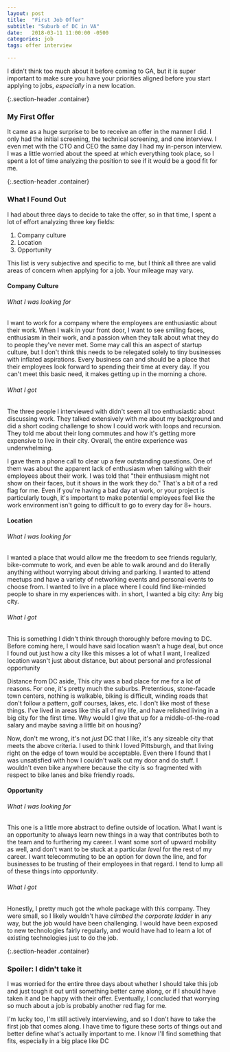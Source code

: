 ```yaml
---
layout: post
title:  "First Job Offer"
subtitle: "Suburb of DC in VA"
date:   2018-03-11 11:00:00 -0500
categories: job
tags: offer interview

---
```


I didn't think too much about it before coming to GA, but it is super important to make sure you have your priorities aligned before you start applying to jobs, _especially_ in a new location. 

{:.section-header .container}
### My First Offer

It came as a huge surprise to be to receive an offer in the manner I did. I only had the initial screening, the technical screening, and one interview. I even met with the CTO and CEO the same day I had my in-person interview. I was a little worried about the speed at which everything took place, so I spent a lot of time analyzing the position to see if it would be a good fit for me.


{:.section-header .container}
### What I Found Out

I had about three days to decide to take the offer, so in that time, I spent a lot of effort analyzing three key fields:

1. Company culture
2. Location
3. Opportunity

This list is very subjective and specific to me, but I think all three are valid areas of concern when applying for a job. Your mileage may vary.

#### Company Culture

###### _What I was looking for_
I want to work for a company where the employees are enthusiastic about their work. When I walk in your front door, I want to see smiling faces, enthusiasm in their work, and a passion when they talk about what they do to people they've never met. Some may call this an aspect of startup culture, but I don't think this needs to be relegated solely to tiny businesses with inflated aspirations. Every business can and should be a place that their employees look forward to spending their time at every day. If you can't meet this basic need, it makes getting up in the morning a chore. 

###### _What I got_
The three people I interviewed with didn't seem all too enthusiastic about discussing work. They talked extensively with me about my background and did a short coding challenge to show I could work with loops and recursion. They told me about their long commutes and how it's getting more expensive to live in their city. Overall, the entire experience was underwhelming. 

I gave them a phone call to clear up a few outstanding questions. One of them was about the apparent lack of enthusiasm when talking with their employees about their work. I was told that "their enthusiasm might not show on their faces, but it shows in the work they do." That's a bit of a red flag for me. Even if you're having a bad day at work, or your project is particularly tough, it's important to make potential employees feel like the work environment isn't going to difficult to go to every day for 8+ hours. 


#### Location

###### _What I was looking for_
I wanted a place that would allow me the freedom to see friends regularly, bike-commute to work, and even be able to walk around and do literally anything without worrying about driving and parking. I wanted to attend meetups and have a variety of networking events and personal events to choose from. I wanted to live in a place where I could find like-minded people to share in my experiences with. in short, I wanted a big city: Any big city.  


###### _What I got_
This is something I didn't think through thoroughly before moving to DC. Before coming here, I would have said location wasn't a huge deal, but once I found out just how a city like this misses a lot of what I want, I realized location wasn't just about distance, but about personal and professional opportunity

Distance from DC aside, This city was a bad place for me for a lot of reasons. For one, it's pretty much the suburbs. Pretentious, stone-facade town centers, nothing is walkable, biking is difficult, winding roads that don't follow a pattern, golf courses, lakes, etc. I don't like most of these things. I've lived in areas like this all of my life, and have relished living in a big city for the first time. Why would I give that up for a middle-of-the-road salary and maybe saving a little bit on housing?

Now, don't me wrong, it's not _just_ DC that I like, it's any sizeable city that meets the above criteria. I used to think I loved Pittsburgh, and that living right on the edge of town would be acceptable. Even there I found that I was unsatisfied with how I couldn't walk out my door and do stuff. I wouldn't even bike anywhere because the city is so fragmented with respect to bike lanes and bike friendly roads. 

#### Opportunity

###### _What I was looking for_
This one is a little more abstract to define outside of location. What I want is an opportunity to always learn new things in a way that contributes both to the team and to furthering my career. I want some sort of upward mobility as well, and don't want to be stuck at a particular _level_ for the rest of my career. I want telecommuting to be an option for down the line, and for businesses to be trusting of their employees in that regard. I tend to lump all of these things into _opportunity_.

###### _What I got_

Honestly, I pretty much got the whole package with this company. They were small, so I likely wouldn't have _climbed the corporate ladder_ in any way, but the job would have been challenging. I would have been exposed to new technologies fairly regularly, and would have had to learn a lot of existing technologies just to do the job.


{:.section-header .container}
### Spoiler: I didn't take it

I was worried for the entire three days about whether I should take this job and just tough it out until something better came along, or if I should have taken it and be happy with their offer. Eventually, I concluded that worrying so much about a job is probably another red flag for me. 

I'm lucky too, I'm still actively interviewing, and so I don't have to take the first job that comes along. I have time to figure these sorts of things out and better define what's actually important to me. I know I'll find something that fits, especially in a big place like DC

